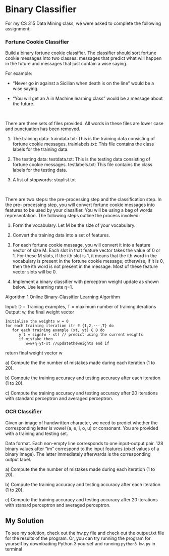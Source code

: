 # Binary Classifier

For my CS 315 Data Mining class, we were asked to complete the following assignment:

### Fortune Cookie Classifier

Build a binary fortune cookie classifier. The classifier should sort fortune cookie messages into two classes: messages that predict what will happen in the future and messages that just contain a wise saying. 

For example:

* “Never go in against a Sicilian when death is on the line” would be a wise saying.

* “You will get an A in Machine learning class” would be a message about the future.

<br>

There are three sets of files provided. All words in these files are lower case and punctuation has been removed.

1. The training data:
   traindata.txt: This is the training data consisting of fortune cookie messages.
   trainlabels.txt: This file contains the class labels for the training data.

2. The testing data:
   testdata.txt: This is the testing data consisting of fortune cookie messages.
   testlabels.txt: This file contains the class labels for the testing data.

3. A list of stopwords: stoplist.txt

<br>

There are two steps: the pre-processing step and the classification step. In the pre- processing step, you will convert fortune cookie messages into features to be used by your classifier. You will be using a bag of words representation. The following steps outline the process involved:

1. Form the vocabulary. Let M be the size of your vocabulary.

2. Convert the training data into a set of features. 

3. For each fortune cookie message, you will convert it into a feature vector of size M. Each slot in that feature vector takes the value of 0 or 1. For these M slots, if the ith slot is 1, it means that the ith word in the vocabulary is present in the fortune cookie message; otherwise, if it is 0, then the ith word is not present in the message. Most of these feature vector slots will be 0. 

4. Implement a binary classifier with perceptron weight update as shown below. Use learning rate η=1.

Algorithm 1 Online Binary-Classifier Learning Algorithm

Input: D = Training examples, T = maximum number of training iterations Output: w, the final weight vector

```
Initialize the weights w = 0
for each training iteration itr ∈ {1,2,···,T} do
   for each training example (xt, yt) ∈ D do
      yˆt = sign(w · xt) // predict using the current weights
      if mistake then
         w=w+η·yt·xt //updatetheweights end if
```
      
return final weight vector w


a) Compute the the number of mistakes made during each iteration (1 to 20).

b) Compute the training accuracy and testing accuracy after each iteration (1 to 20).

c) Compute the training accuracy and testing accuracy after 20 iterations with standard perceptron and averaged perceptron.

### OCR Classifier

Given an image of handwritten character, we need to predict whether the corresponding letter is vowel (a, e, i, o, u) or consonant. You are provided with a training and testing set.

Data format. Each non-empty line corresponds to one input-output pair. 128 binary values after “im” correspond to the input features (pixel values of a binary image). The letter immediately afterwards is the corresponding output label.

a) Compute the the number of mistakes made during each iteration (1 to 20).

b) Compute the training accuracy and testing accuracy after each iteration (1 to 20).

c) Compute the training accuracy and testing accuracy after 20 iterations with stanard perceptron and averaged perceptron.


## My Solution

To see my solution, check out the hw.py file and check out the output.txt file for the results of the program. Or, you can try running the program for yourself by downloading Python 3 yoursef and running `python3 hw.py` in terminal
